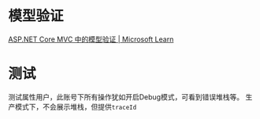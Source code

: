 # 模型验证
[ASP.NET Core MVC 中的模型验证 | Microsoft Learn](https://learn.microsoft.com/zh-cn/aspnet/core/mvc/models/validation?view=aspnetcore-8.0)




# 测试

测试属性用户，此账号下所有操作犹如开启Debug模式，可看到错误堆栈等。
生产模式下，不会展示堆栈，但提供`traceId`